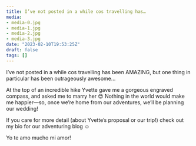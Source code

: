 ```yaml
---
title: I’ve not posted in a while cos travelling has…
media:
- media-0.jpg
- media-1.jpg
- media-2.jpg
- media-3.jpg
date: "2023-02-10T19:53:25Z"
draft: false
tags: []
---
```

I’ve not posted in a while cos travelling has been AMAZING, but one thing in particular has been outrageously awesome…

At the top of an incredible hike Yvette gave me a gorgeous engraved compass, and asked me to marry her 😍 Nothing in the world would make me happier—so, once we’re home from our adventures, we’ll be planning our wedding\!

If you care for more detail \(about Yvette’s proposal or our trip\!\) check out my bio for our adventuring blog ☺️

Yo te amo mucho mi amor\!
